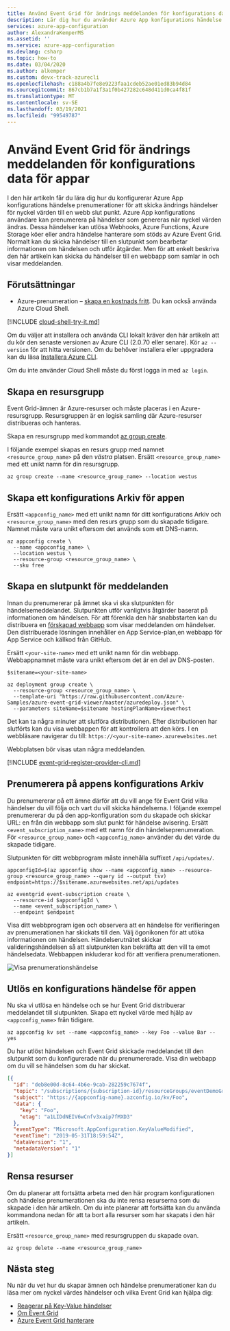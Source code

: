 ```yaml
---
title: Använd Event Grid för ändrings meddelanden för konfigurations data för appar
description: Lär dig hur du använder Azure App konfigurations händelse prenumerationer för att skicka ändrings händelser för nyckel värden till en webb slut punkt
services: azure-app-configuration
author: AlexandraKemperMS
ms.assetid: ''
ms.service: azure-app-configuration
ms.devlang: csharp
ms.topic: how-to
ms.date: 03/04/2020
ms.author: alkemper
ms.custom: devx-track-azurecli
ms.openlocfilehash: c188a4b7fe8e9223faa1cdeb52ae01ed83b94d84
ms.sourcegitcommit: 867cb1b7a1f3a1f0b427282c648d411d0ca4f81f
ms.translationtype: MT
ms.contentlocale: sv-SE
ms.lasthandoff: 03/19/2021
ms.locfileid: "99549787"
---
```

# <a name="use-event-grid-for-app-configuration-data-change-notifications"></a>Använd Event Grid för ändrings meddelanden för konfigurations data för appar

I den här artikeln får du lära dig hur du konfigurerar Azure App konfigurations händelse prenumerationer för att skicka ändrings händelser för nyckel värden till en webb slut punkt. Azure App konfigurations användare kan prenumerera på händelser som genereras när nyckel värden ändras. Dessa händelser kan utlösa Webhooks, Azure Functions, Azure Storage köer eller andra händelse hanterare som stöds av Azure Event Grid. Normalt kan du skicka händelser till en slutpunkt som bearbetar informationen om händelsen och utför åtgärder. Men för att enkelt beskriva den här artikeln kan skicka du händelser till en webbapp som samlar in och visar meddelanden.

## <a name="prerequisites"></a>Förutsättningar

- Azure-prenumeration – [skapa en kostnads fritt](https://azure.microsoft.com/free/). Du kan också använda Azure Cloud Shell.

[!INCLUDE [cloud-shell-try-it.md](../../includes/cloud-shell-try-it.md)]

Om du väljer att installera och använda CLI lokalt kräver den här artikeln att du kör den senaste versionen av Azure CLI (2.0.70 eller senare). Kör `az --version` för att hitta versionen. Om du behöver installera eller uppgradera kan du läsa [Installera Azure CLI](/cli/azure/install-azure-cli).

Om du inte använder Cloud Shell måste du först logga in med `az login`.

## <a name="create-a-resource-group"></a>Skapa en resursgrupp

Event Grid-ämnen är Azure-resurser och måste placeras i en Azure-resursgrupp. Resursgruppen är en logisk samling där Azure-resurser distribueras och hanteras.

Skapa en resursgrupp med kommandot [az group create](/cli/azure/group). 

I följande exempel skapas en resurs grupp med namnet `<resource_group_name>` på den *västra* platsen.  Ersätt `<resource_group_name>` med ett unikt namn för din resursgrupp.

```azurecli-interactive
az group create --name <resource_group_name> --location westus
```

## <a name="create-an-app-configuration-store"></a>Skapa ett konfigurations Arkiv för appen

Ersätt `<appconfig_name>` med ett unikt namn för ditt konfigurations Arkiv och `<resource_group_name>` med den resurs grupp som du skapade tidigare. Namnet måste vara unikt eftersom det används som ett DNS-namn.

```azurecli-interactive
az appconfig create \
  --name <appconfig_name> \
  --location westus \
  --resource-group <resource_group_name> \
  --sku free
```

## <a name="create-a-message-endpoint"></a>Skapa en slutpunkt för meddelanden

Innan du prenumererar på ämnet ska vi ska slutpunkten för händelsemeddelandet. Slutpunkten utför vanligtvis åtgärder baserat på informationen om händelsen. För att förenkla den här snabbstarten kan du distribuera en [förskapad webbapp](https://github.com/Azure-Samples/azure-event-grid-viewer) som visar meddelanden om händelser. Den distribuerade lösningen innehåller en App Service-plan,en webbapp för App Service och källkod från GitHub.

Ersätt `<your-site-name>` med ett unikt namn för din webbapp. Webbappnamnet måste vara unikt eftersom det är en del av DNS-posten.

```azurecli-interactive
$sitename=<your-site-name>

az deployment group create \
  --resource-group <resource_group_name> \
  --template-uri "https://raw.githubusercontent.com/Azure-Samples/azure-event-grid-viewer/master/azuredeploy.json" \
  --parameters siteName=$sitename hostingPlanName=viewerhost
```

Det kan ta några minuter att slutföra distributionen. Efter distributionen har slutförts kan du visa webbappen för att kontrollera att den körs. I en webbläsare navigerar du till: `https://<your-site-name>.azurewebsites.net`

Webbplatsen bör visas utan några meddelanden.

[!INCLUDE [event-grid-register-provider-cli.md](../../includes/event-grid-register-provider-cli.md)]

## <a name="subscribe-to-your-app-configuration-store"></a>Prenumerera på appens konfigurations Arkiv

Du prenumererar på ett ämne därför att du vill ange för Event Grid vilka händelser du vill följa och vart du vill skicka händelserna. I följande exempel prenumererar du på den app-konfiguration som du skapade och skickar URL: en från din webbapp som slut punkt för händelse avisering. Ersätt `<event_subscription_name>` med ett namn för din händelseprenumeration. För `<resource_group_name>` och `<appconfig_name>` använder du det värde du skapade tidigare.

Slutpunkten för ditt webbprogram måste innehålla suffixet `/api/updates/`.

```azurecli-interactive
appconfigId=$(az appconfig show --name <appconfig_name> --resource-group <resource_group_name> --query id --output tsv)
endpoint=https://$sitename.azurewebsites.net/api/updates

az eventgrid event-subscription create \
  --resource-id $appconfigId \
  --name <event_subscription_name> \
  --endpoint $endpoint
```

Visa ditt webbprogram igen och observera att en händelse för verifieringen av prenumerationen har skickats till den. Välj ögonikonen för att utöka informationen om händelsen. Händelserutnätet skickar valideringshändelsen så att slutpunkten kan bekräfta att den vill ta emot händelsedata. Webbappen inkluderar kod för att verifiera prenumerationen.

![Visa prenumerationshändelse](./media/quickstarts/event-grid/view-subscription-event.png)

## <a name="trigger-an-app-configuration-event"></a>Utlös en konfigurations händelse för appen

Nu ska vi utlösa en händelse och se hur Event Grid distribuerar meddelandet till slutpunkten. Skapa ett nyckel värde med hjälp av `<appconfig_name>` från tidigare.

```azurecli-interactive
az appconfig kv set --name <appconfig_name> --key Foo --value Bar --yes
```

Du har utlöst händelsen och Event Grid skickade meddelandet till den slutpunkt som du konfigurerade när du prenumererade. Visa din webbapp om du vill se händelsen som du har skickat.

```json
[{
  "id": "deb8e00d-8c64-4b6e-9cab-282259c7674f",
  "topic": "/subscriptions/{subscription-id}/resourceGroups/eventDemoGroup/providers/microsoft.appconfiguration/configurationstores/{appconfig-name}",
  "subject": "https://{appconfig-name}.azconfig.io/kv/Foo",
  "data": {
    "key": "Foo",
    "etag": "a1LIDdNEIV6wCnfv3xaip7fMXD3"
  },
  "eventType": "Microsoft.AppConfiguration.KeyValueModified",
  "eventTime": "2019-05-31T18:59:54Z",
  "dataVersion": "1",
  "metadataVersion": "1"
}]
```

## <a name="clean-up-resources"></a>Rensa resurser
Om du planerar att fortsätta arbeta med den här program konfigurationen och händelse prenumerationen ska du inte rensa resurserna som du skapade i den här artikeln. Om du inte planerar att fortsätta kan du använda kommandona nedan för att ta bort alla resurser som har skapats i den här artikeln.

Ersätt `<resource_group_name>` med resursgruppen du skapade ovan.

```azurecli-interactive
az group delete --name <resource_group_name>
```

## <a name="next-steps"></a>Nästa steg

Nu när du vet hur du skapar ämnen och händelse prenumerationer kan du läsa mer om nyckel värdes händelser och vilka Event Grid kan hjälpa dig:

- [Reagerar på Key-Value händelser](concept-app-configuration-event.md)
- [Om Event Grid](../event-grid/overview.md)
- [Azure Event Grid hanterare](../event-grid/event-handlers.md)
